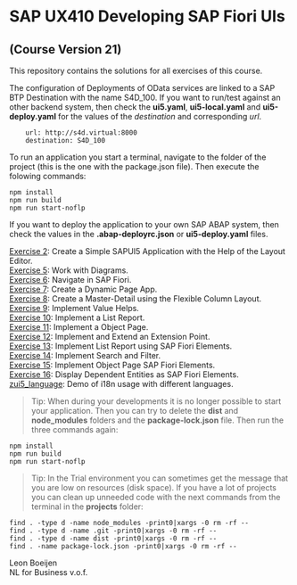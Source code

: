 # SAP UX410 Developing SAP Fiori UIs 
## (Course Version 21)

This repository contains the solutions for all exercises of this course.

The configuration of Deployments of OData services are linked to a SAP BTP Destination with the name S4D_100.
If you want to run/test against an other backend system, then check the **ui5.yaml**, **ui5-local.yaml** and **ui5-deploy.yaml** for the values of the *destination* and corresponding *url*.
```
    url: http://s4d.virtual:8000
    destination: S4D_100
```

To run an application you start a terminal, navigate to the folder of the project (this is the one with the package.json file). Then execute the folowing commands:
```shell
npm install
npm run build
npm run start-noflp
```

If you want to deploy the application to your own SAP ABAP system, then check the values in the **.abap-deployrc.json** or **ui5-deploy.yaml** files.

[Exercise 2](Ex02): Create a Simple SAPUI5 Application with the Help of the Layout Editor.<br/>
[Exercise 5](Ex05): Work with Diagrams.<br/>
[Exercise 6](Ex06): Navigate in SAP Fiori.<br/> 
[Exercise 7](Ex07): Create a Dynamic Page App.<br/>
[Exercise 8](Ex08): Create a Master-Detail using the Flexible Column Layout.<br/>
[Exercise 9](Ex09): Implement Value Helps.<br/>
[Exercise 10](Ex10): Implement a List Report.<br/>
[Exercise 11](Ex11): Implement a Object Page.<br/>
[Exercise 12](Ex12): Implement and Extend an Extension Point.<br/>
[Exercise 13](Ex13): Implement List Report using SAP Fiori Elements.<br/>
[Exercise 14](Ex14): Implement Search and Filter.<br/>
[Exercise 15](Ex15): Implement Object Page SAP Fiori Elements.<br/>
[Exercise 16](Ex16): Display Dependent Entities as SAP Fiori Elements.<br/>
[zui5_language](zui5_language): Demo of i18n usage with different languages.<br/>

> Tip: When during your developments it is no longer possible to start your application. Then you can try to delete the **dist** and **node_modules** folders and the **package-lock.json** file. Then run the three commands again: 
```shell
npm install
npm run build
npm run start-noflp
```

> Tip: In the Trial environment you can sometimes get the message that you are low on resources (disk space). If you have a lot of projects you can clean up unneeded code with the next commands from the terminal in the **projects** folder:
```shell
find . -type d -name node_modules -print0|xargs -0 rm -rf --
find . -type d -name .git -print0|xargs -0 rm -rf --
find . -type d -name dist -print0|xargs -0 rm -rf --
find . -name package-lock.json -print0|xargs -0 rm -rf --
```

Leon Boeijen<br/>
NL for Business v.o.f.